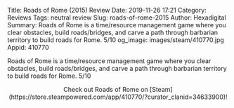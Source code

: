 Title: Roads of Rome (2015) Review
Date: 2019-11-26 17:21
Category: Reviews
Tags: neutral review
Slug: roads-of-rome-2015
Author: Hexadigital
Summary: Roads of Rome is a time/resource management game where you clear obstacles, build roads/bridges, and carve a path through barbarian territory to build roads for Rome. 5/10
og_image: images/steam/410770.jpg
Appid: 410770

Roads of Rome is a time/resource management game where you clear obstacles, build roads/bridges, and carve a path through barbarian territory to build roads for Rome. 5/10

<center>Check out Roads of Rome on [Steam](https://store.steampowered.com/app/410770/?curator_clanid=34633900)!</center>
